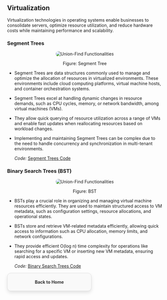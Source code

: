 ## Virtualization

Virtualization technologies in operating systems enable businesses to consolidate servers, optimize resource utilization, and reduce hardware costs while maintaining performance and scalability.

### Segment Trees
<p align="center">
  <img src="https://github.com/PragatiDBhat/Portfolio/assets/163662545/ef07c44a-2e5b-4f3c-8e80-b06c6279dba8" alt="Union-Find Functionalities" style="max-width: 100%; height: auto; border-radius: 8px;">
</p>
<p align="center">Figure: Segment Tree</p>


- Segment Trees are data structures commonly used to manage and optimize the allocation of resources in virtualized environments. These environments include cloud computing platforms, virtual machine hosts, and container orchestration systems.
- Segment Trees excel at handling dynamic changes in resource demands, such as CPU cycles, memory, or network bandwidth, among virtual machines (VMs).
- They allow quick querying of resource utilization across a range of VMs and enable fast updates when reallocating resources based on workload changes.
- Implementing and maintaining Segment Trees can be complex due to the need to handle concurrency and synchronization in multi-tenant environments.


  *Code:* [Segment Trees Code](https://github.com/PragatiDBhat/Portfolio/blob/main/Codes/dynamicrangequeries.cpp)
  


### Binary Search Trees (BST)
<p align="center">
  <img src="https://github.com/PragatiDBhat/Portfolio/assets/163662545/64817ba0-af26-45fc-a356-497630901a76" alt="Union-Find Functionalities" style="max-width: 100%; height: auto; border-radius: 8px;">
</p>
<p align="center">Figure: BST</p>

- BSTs play a crucial role in organizing and managing virtual machine resources efficiently. They are used to maintain structured access to VM metadata, such as configuration settings, resource allocations, and operational states.
- BSTs store and retrieve VM-related metadata efficiently, allowing quick access to information such as CPU allocation, memory limits, and network configurations.
- They provide efficient O(log n) time complexity for operations like searching for a specific VM or inserting new VM metadata, ensuring rapid access and updates.



  *Code:* [Binary Search Trees Code](https://github.com/PragatiDBhat/Portfolio/blob/main/Codes/binarysearchtree.c)
  



<div style="border: 1px solid #ddd; border-radius: 12px; padding: 20px; width: calc(50% - 20px); box-shadow: 0 6px 12px rgba(0, 0, 0, 0.1); background-color: #f9f9f9; text-align: center; transition: transform 0.3s, box-shadow 0.3s;">
        <a href="https://pragatidbhat.github.io/Portfolio/" style="text-decoration: none; color: #333; font-weight: bold;">Back to Home</a>
</div>
